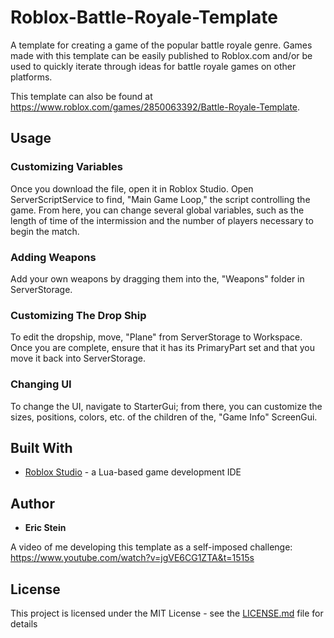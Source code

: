 # Roblox-Battle-Royale-Template

A template for creating a game of the popular battle royale genre. Games made with this template can be easily published to Roblox.com and/or be used to quickly iterate through ideas for battle royale games on other platforms.

This template can also be found at https://www.roblox.com/games/2850063392/Battle-Royale-Template.

## Usage

### Customizing Variables

Once you download the file, open it in Roblox Studio. Open ServerScriptService to find, "Main Game Loop," the script controlling the game. From here, you can change several global variables, such as the length of time of the intermission and the number of players necessary to begin the match.

### Adding Weapons

Add your own weapons by dragging them into the, "Weapons" folder in ServerStorage.

### Customizing The Drop Ship

To edit the dropship, move, "Plane" from ServerStorage to Workspace. Once you are complete, ensure that it has its PrimaryPart set and that you move it back into ServerStorage.

### Changing UI

To change the UI, navigate to StarterGui; from there, you can customize the sizes, positions, colors, etc. of the children of the, "Game Info" ScreenGui.

## Built With

* [Roblox Studio](https://www.roblox.com/create) - a Lua-based game development IDE

## Author

* **Eric Stein**

A video of me developing this template as a self-imposed challenge: https://www.youtube.com/watch?v=jgVE6CG1ZTA&t=1515s

## License

This project is licensed under the MIT License - see the [LICENSE.md](LICENSE.md) file for details
